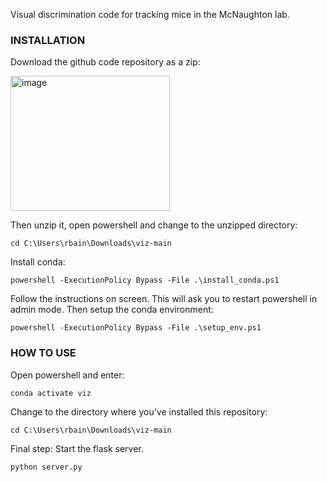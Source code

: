 Visual discrimination code for tracking mice in the McNaughton lab.

### INSTALLATION ###

Download the github code repository as a zip:

<img width="255" height="216" alt="image" src="https://github.com/user-attachments/assets/0533f590-2cb4-410c-a1e9-f34e12ec79aa" />

Then unzip it, open powershell and change to the unzipped directory:

`cd C:\Users\rbain\Downloads\viz-main`

Install conda:

`powershell -ExecutionPolicy Bypass -File .\install_conda.ps1`

Follow the instructions on screen. This will ask you to restart powershell in admin mode. Then setup the conda environment:

`powershell -ExecutionPolicy Bypass -File .\setup_env.ps1`

### HOW TO USE ###

Open powershell and enter:

`conda activate viz`

Change to the directory where you've installed this repository:

`cd C:\Users\rbain\Downloads\viz-main`

Final step: Start the flask server.

`python server.py`
